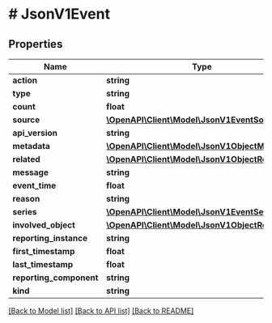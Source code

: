 # # JsonV1Event

## Properties

Name | Type | Description | Notes
------------ | ------------- | ------------- | -------------
**action** | **string** |  | [optional]
**type** | **string** |  | [optional]
**count** | **float** |  | [optional]
**source** | [**\OpenAPI\Client\Model\JsonV1EventSource**](JsonV1EventSource.md) |  | [optional]
**api_version** | **string** |  | [optional]
**metadata** | [**\OpenAPI\Client\Model\JsonV1ObjectMeta**](JsonV1ObjectMeta.md) |  | [optional]
**related** | [**\OpenAPI\Client\Model\JsonV1ObjectReference**](JsonV1ObjectReference.md) |  | [optional]
**message** | **string** |  | [optional]
**event_time** | **float** |  | [optional]
**reason** | **string** |  | [optional]
**series** | [**\OpenAPI\Client\Model\JsonV1EventSeries**](JsonV1EventSeries.md) |  | [optional]
**involved_object** | [**\OpenAPI\Client\Model\JsonV1ObjectReference**](JsonV1ObjectReference.md) |  | [optional]
**reporting_instance** | **string** |  | [optional]
**first_timestamp** | **float** |  | [optional]
**last_timestamp** | **float** |  | [optional]
**reporting_component** | **string** |  | [optional]
**kind** | **string** |  | [optional]

[[Back to Model list]](../../README.md#models) [[Back to API list]](../../README.md#endpoints) [[Back to README]](../../README.md)

